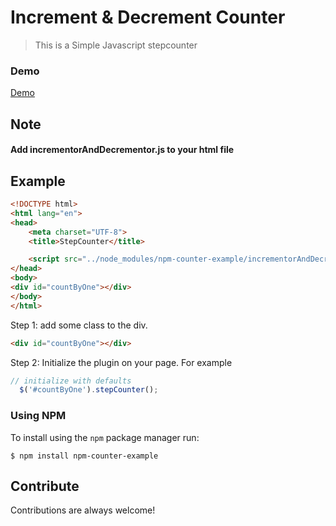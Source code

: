 # Increment & Decrement Counter

> This is a Simple Javascript stepcounter

### Demo
[Demo](https://counter-fy5jmna6g.now.sh/)

## Note
#### Add incrementorAndDecrementor.js to your html file

## Example
```html
<!DOCTYPE html>
<html lang="en">
<head>
    <meta charset="UTF-8">
    <title>StepCounter</title>

    <script src="../node_modules/npm-counter-example/incrementorAndDecrementor.js"></script>
</head>
<body>
<div id="countByOne"></div>
</body>
</html>
```

Step 1: add some class to the div.

```html
<div id="countByOne"></div>
```

Step 2: Initialize the plugin on your page. For example

```javascript
// initialize with defaults
  $('#countByOne').stepCounter();

```
### Using NPM
To install using the `npm` package manager run:

`$ npm install npm-counter-example`


## Contribute
Contributions are always welcome!
